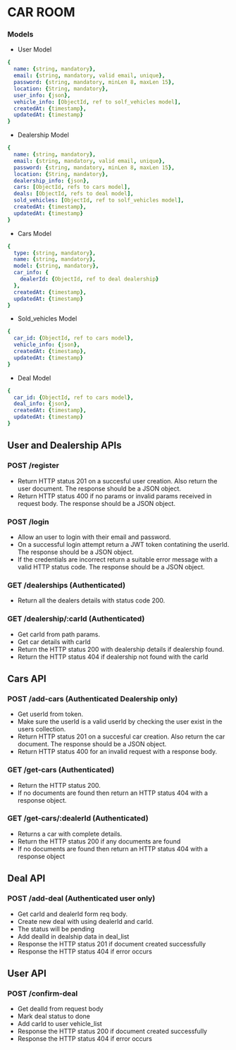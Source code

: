 # CAR ROOM

### Models
- User Model
```yaml
{ 
  name: {string, mandatory},
  email: {string, mandatory, valid email, unique}, 
  password: {string, mandatory, minLen 8, maxLen 15},
  location: {String, mandatory},
  user_info: {json},
  vehicle_info: [ObjectId, ref to solf_vehicles model],
  createdAt: {timestamp},
  updatedAt: {timestamp}
}
```

- Dealership Model
```yaml
{ 
  name: {string, mandatory},
  email: {string, mandatory, valid email, unique}, 
  password: {string, mandatory, minLen 8, maxLen 15},
  location: {String, mandatory},
  dealership_info: {json},
  cars: [ObjectId, refs to cars model],
  deals: [ObjectId, refs to deal model],
  sold_vehicles: [ObjectId, ref to solf_vehicles model],
  createdAt: {timestamp},
  updatedAt: {timestamp}
}
```

- Cars Model
```yaml
{
  type: {string, mandatory},
  name: {string, mandatory},
  model: {string, mandatory},
  car_info: {
    dealerId: {ObjectId, ref to deal dealership}
  },
  createdAt: {timestamp},
  updatedAt: {timestamp}
}
```

- Sold_vehicles Model
```yaml
{
  car_id: {ObjectId, ref to cars model},
  vehicle_info: {json},
  createdAt: {timestamp},
  updatedAt: {timestamp}
}
```

- Deal Model
```yaml
{
  car_id: {ObjectId, ref to cars model},
  deal_info: {json},
  createdAt: {timestamp},
  updatedAt: {timestamp}
}
```

## User and Dealership APIs 
### POST /register
- Return HTTP status 201 on a succesful user creation. Also return the user document. The response should be a JSON object.
- Return HTTP status 400 if no params or invalid params received in request body. The response should be a JSON object.

### POST /login
- Allow an user to login with their email and password.
- On a successful login attempt return a JWT token contatining the userId. The response should be a JSON object.
- If the credentials are incorrect return a suitable error message with a valid HTTP status code. The response should be a JSON object.

### GET /dealerships (Authenticated)
- Return all the dealers details with status code 200.

### GET /dealership/:carId (Authenticated)
- Get carId from path params.
- Get car details with carId
- Return the HTTP status 200 with dealership details  if dealership found.
- Return the HTTP status 404 if dealership not found with the carId

## Cars API
### POST /add-cars (Authenticated Dealership only)
- Get userId from token.
- Make sure the userId is a valid userId by checking the user exist in the users collection.
- Return HTTP status 201 on a succesful car creation. Also return the car document. The response should be a JSON object.
- Return HTTP status 400 for an invalid request with a response body.

### GET /get-cars (Authenticated)
- Return the HTTP status 200.
- If no documents are found then return an HTTP status 404 with a response object.

### GET /get-cars/:dealerId (Authenticated)
- Returns a car with complete details.
- Return the HTTP status 200 if any documents are found
- If no documents are found then return an HTTP status 404 with a response object

## Deal API
### POST /add-deal (Authenticated user only)
- Get carId and dealerId form req body.
- Create new deal with using dealerId and carId.
- The status will be pending
- Add dealId in dealship data in deal_list
- Response the HTTP status 201 if document created successfully
- Response the HTTP status 404 if error occurs

## User API
### POST /confirm-deal
- Get dealId from request body
- Mark deal status to done
- Add carId to user vehicle_list
- Response the HTTP status 200 if document created successfully
- Response the HTTP status 404 if error occurs